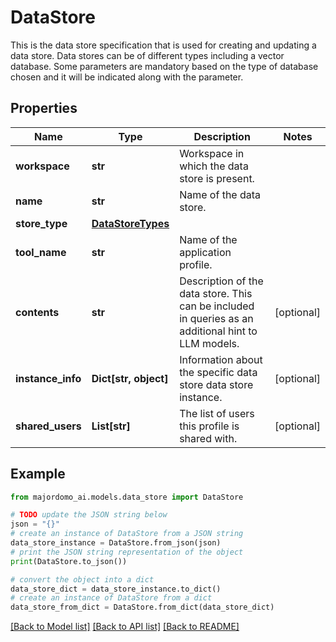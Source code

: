 # DataStore

This is the data store specification that is used for creating and updating a data store. Data stores can be of different types including a vector database. Some parameters are mandatory based on the type of database chosen and it will be indicated along with the parameter.

## Properties

Name | Type | Description | Notes
------------ | ------------- | ------------- | -------------
**workspace** | **str** | Workspace in which the data store is present. | 
**name** | **str** | Name of the data store. | 
**store_type** | [**DataStoreTypes**](DataStoreTypes.md) |  | 
**tool_name** | **str** | Name of the application profile. | 
**contents** | **str** | Description of the data store. This can be included in queries as an additional hint to LLM models.  | [optional] 
**instance_info** | **Dict[str, object]** | Information about the specific data store data store instance. | [optional] 
**shared_users** | **List[str]** | The list of users this profile is shared with. | [optional] 

## Example

```python
from majordomo_ai.models.data_store import DataStore

# TODO update the JSON string below
json = "{}"
# create an instance of DataStore from a JSON string
data_store_instance = DataStore.from_json(json)
# print the JSON string representation of the object
print(DataStore.to_json())

# convert the object into a dict
data_store_dict = data_store_instance.to_dict()
# create an instance of DataStore from a dict
data_store_from_dict = DataStore.from_dict(data_store_dict)
```
[[Back to Model list]](../README.md#documentation-for-models) [[Back to API list]](../README.md#documentation-for-api-endpoints) [[Back to README]](../README.md)



